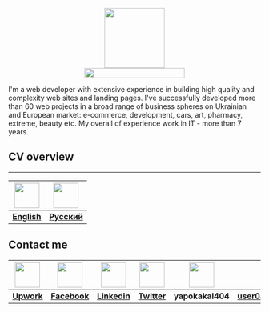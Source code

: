 <p align="center">
  <a href="https://kpolosin.github.io/">
    <img src="https://kpolosin.github.io/dist/images/small-logo.svg" width=120 height=120>
    <br>
    <img src="https://kpolosin.github.io/dist/images/name-logo.svg" width=200 height=20>
  </a>


<p>
    I'm a web developer with extensive experience in building high quality and complexity web sites and landing pages. I've successfully developed more than 60 web projects in a broad range of business spheres on Ukrainian and European market: e-commerce, development, cars, art, pharmacy, extreme, beauty etc.
    My overall of experience work in IT - more than 7 years.
  <br>
  </p>
</p>
<p>
    <h2><strong>CV overview</strong></h2>
</p>

---


| <a href="https://kpolosin.github.io"><img src="https://kpolosin.github.io/dist/images/USA-flag.png" width=50 height=50></a>| <a href="https://kpolosin.github.io/rus/index.html"><img src="https://kpolosin.github.io/dist/images/Russian-flag.png" width=50 height=50></a> |
| :---: | :---: |
| <a href="https://kpolosin.github.io"><b>English</b></a> | <a href="https://kpolosin.github.io/rus/index.html"><b>Русский</b></a>|

<h2><strong>Contact me</strong></h2>

| <a href="https://www.upwork.com/o/profiles/users/_~013f4766f5942a8a0c/"><img src="https://kpolosin.github.io/dist/images/Upwork.svg" width=50 height=50></a> | <a href="https://www.facebook.com/kostya.polosin/"><img src="https://kpolosin.github.io/dist/images/Facebook.svg" width=50 height=50></a> | <a href="https://www.linkedin.com/in/konstantinpolosin/"><img src="https://kpolosin.github.io/dist/images/LinkedIn.svg" width=50 height=50></a> | <a href="https://twitter.com/PKostya404"><img src="https://kpolosin.github.io/dist/images/Twitter.svg" width=50 height=50></a> | <img src="https://kpolosin.github.io/dist/images/Skype.svg" width=50 height=50> | <a href="mailto:user0403@gmail.com"><img src="https://kpolosin.github.io/dist/images/Gmail.svg" width=50 height=50></a> |
| :---: | :---: | :---: | :---: | :---: | :---: |
| <a href="https://www.upwork.com/o/profiles/users/_~013f4766f5942a8a0c/"><b>Upwork</b></a> | <a href="https://www.facebook.com/kostya.polosin/"><b>Facebook</b></a> | <a href="https://www.linkedin.com/in/konstantinpolosin/"><b>Linkedin</b></a> | <a href="https://twitter.com/PKostya404"><b>Twitter</b></a> | <b>yapokakal404</b> | <a href="mailto:user0403@gmail.com"><b>user0403@gmail.com</b></a> |

